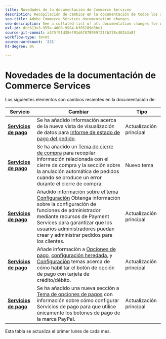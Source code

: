 ```yaml
---
title: Novedades de la documentación de Commerce Services
description: Recopilación de cambios en la documentación de todos los servicios de Commerce
seo-title: Adobe Commerce Services documentation changes
seo-description: See a collated list of all documentation changes for Adobe Commerce Services and integration services.
exl-id: dcc613e3-955e-4006-9984-bf05289d3bc1
source-git-commit: a375f9fd38ef91d67878989f21fb278c402b3a8f
workflow-type: tm+mt
source-wordcount: '221'
ht-degree: 0%

---
```


# Novedades de la documentación de Commerce Services

Los siguientes elementos son cambios recientes en la documentación de:

| Servicio | Cambiar | Tipo |
| -- | -- | -- |
| [**Servicios de pago**](../payment-services/overview.md) | Se ha añadido información acerca de la nueva vista de visualización de datos para [Informe de estado de pago del pedido](https://experienceleague.adobe.com/docs/commerce-merchant-services/payment-services/reporting/order-payment-status.html). | Actualización principal |
| [**Servicios de pago**](../payment-services/overview.md) | Se ha añadido un [Tema de cierre de compra](https://experienceleague.adobe.com/docs/commerce-merchant-services/payment-services/payments-checkout/checkout.html) para recopilar información relacionada con el cierre de compra y la sección sobre la anulación automática de pedidos cuando se produce un error durante el cierre de compra. | Nuevo tema |
| [**Servicios de pago**](../payment-services/overview.md) | Añadido [información sobre el tema Configuración](https://experienceleague.adobe.com/docs/commerce-merchant-services/payment-services/configure/settings.html#configure-roles) Obtenga información sobre la configuración de funciones de administrador mediante recursos de Payment Services para garantizar que los usuarios administradores puedan crear y administrar pedidos para los clientes. | Actualización principal |
| [**Servicios de pago**](../payment-services/overview.md) | Añade información a [Opciones de pago](https://experienceleague.adobe.com/docs/commerce-merchant-services/payment-services/payments-checkout/payments-options.html#debit-or-credit-card-button), [configuración heredada](https://experienceleague.adobe.com/docs/commerce-merchant-services/payment-services/configure/configure-admin.html#configure-paypal-smart-buttons), y [Configuración](https://experienceleague.adobe.com/docs/commerce-merchant-services/payment-services/configure/settings.html#payment-buttons) temas acerca de cómo habilitar el botón de opción de pago con tarjeta de crédito/débito. | Actualización principal |
| [**Servicios de pago**](../payment-services/overview.md) | Se ha añadido una nueva sección a [Tema de opciones de pagos](https://experienceleague.adobe.com/docs/commerce-merchant-services/payment-services/payments-checkout/payments-options.html#use-only-paypal-branded-payment-buttons) con información sobre cómo configurar Servicios de pago para que utilice únicamente los botones de pago de la marca PayPal. | Actualización principal |

Esta tabla se actualiza el primer lunes de cada mes.

